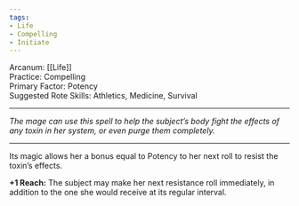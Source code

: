 ```yaml
---
tags:
- Life
- Compelling
- Initiate
---
```


Arcanum: [[Life]]\
Practice: Compelling\
Primary Factor: Potency\
Suggested Rote Skills: Athletics, Medicine, Survival

---

_The mage can use this spell to help the subject’s body fight the effects of any toxin in her system, or even purge them completely._

---

Its magic allows her a bonus equal to Potency to her next roll to resist the toxin’s effects.

**+1 Reach:** The subject may make her next resistance roll immediately, in addition to the one she would receive at its regular interval.